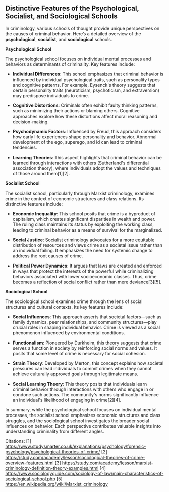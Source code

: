 ## Distinctive Features of the Psychological, Socialist, and Sociological Schools

In criminology, various schools of thought provide unique perspectives on the causes of criminal behavior. Here’s a detailed overview of the **psychological**, **socialist**, and **sociological** schools.

****Psychological School****

The psychological school focuses on individual mental processes and behaviors as determinants of criminality. Key features include:

- **Individual Differences**: This school emphasizes that criminal behavior is influenced by individual psychological traits, such as personality types and cognitive patterns. For example, Eysenck's theory suggests that certain personality traits (neuroticism, psychoticism, and extraversion) may predispose individuals to crime.

- **Cognitive Distortions**: Criminals often exhibit faulty thinking patterns, such as minimizing their actions or blaming others. Cognitive approaches explore how these distortions affect moral reasoning and decision-making.

- **Psychodynamic Factors**: Influenced by Freud, this approach considers how early life experiences shape personality and behavior. Abnormal development of the ego, superego, and id can lead to criminal tendencies.

- **Learning Theories**: This aspect highlights that criminal behavior can be learned through interactions with others (Sutherland's differential association theory), where individuals adopt the values and techniques of those around them[1][2].

****Socialist School****

The socialist school, particularly through Marxist criminology, examines crime in the context of economic structures and class relations. Its distinctive features include:

- **Economic Inequality**: This school posits that crime is a byproduct of capitalism, which creates significant disparities in wealth and power. The ruling class maintains its status by exploiting the working class, leading to criminal behavior as a means of survival for the marginalized.

- **Social Justice**: Socialist criminology advocates for a more equitable distribution of resources and views crime as a societal issue rather than an individual failing. It emphasizes the need for systemic change to address the root causes of crime.

- **Political Power Dynamics**: It argues that laws are created and enforced in ways that protect the interests of the powerful while criminalizing behaviors associated with lower socioeconomic classes. Thus, crime becomes a reflection of social conflict rather than mere deviance[3][5].

****Sociological School****

The sociological school examines crime through the lens of social structures and cultural contexts. Its key features include:

- **Social Influences**: This approach asserts that societal factors—such as family dynamics, peer relationships, and community structures—play crucial roles in shaping individual behavior. Crime is viewed as a social phenomenon influenced by environmental conditions.

- **Functionalism**: Pioneered by Durkheim, this theory suggests that crime serves a function in society by reinforcing social norms and values. It posits that some level of crime is necessary for social cohesion.

- **Strain Theory**: Developed by Merton, this concept explains how societal pressures can lead individuals to commit crimes when they cannot achieve culturally approved goals through legitimate means.

- **Social Learning Theory**: This theory posits that individuals learn criminal behavior through interactions with others who engage in or condone such actions. The community's norms significantly influence an individual's likelihood of engaging in crime[2][4].

In summary, while the psychological school focuses on individual mental processes, the socialist school emphasizes economic structures and class struggles, and the sociological school investigates the broader social influences on behavior. Each perspective contributes valuable insights into understanding criminality from different angles.

Citations:
[1] https://www.studysmarter.co.uk/explanations/psychology/forensic-psychology/psychological-theories-of-crime/
[2] https://study.com/academy/lesson/sociological-theories-of-crime-overview-features.html
[3] https://study.com/academy/lesson/marxist-criminology-definition-theory-examples.html
[4] https://www.sociologyguide.com/sociology-of-law/main-characteristics-of-sociological-school.php
[5] https://en.wikipedia.org/wiki/Marxist_criminology
